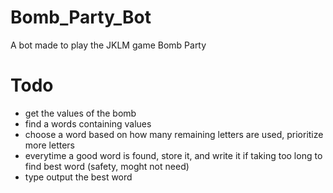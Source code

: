 # Bomb_Party_Bot
A bot made to play the JKLM game Bomb Party

# Todo
- get the values of the bomb
- find a words containing values
- choose a word based on how many remaining letters are used, prioritize more letters
- everytime a good word is found, store it, and write it if taking too long to find best word (safety, moght not need)
- type output the best word
